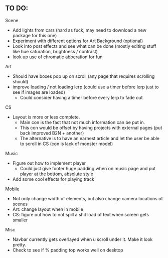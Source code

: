 ## TO DO:

Scene
 - Add lights from cars (hard as fuck, may need to download a new package for this one)
 - Experiment with different options for Art Background (optional)
 - Look into post effects and see what can be done (mostly editing stuff like hue saturation, brightness / contrast)
 - look up use of chromatic abberation for fun

Art
 - Should have boxes pop up on scroll (any page that requires scrolling should)
 - improve loading / not loading lerp (could use a timer before lerp just to see if images are loaded)
    - Could consider having a timer before every lerp to fade out

CS
 - Layout is more or less complete. 
    - Main con is the fact that not much information can be put in. 
    - This con would be offset by having projects with external pages (put back improved B2N + another)
    - The alternative is to have an earnest article and let the user be able to scroll in CS (con is lack of monster model)

Music
 - Figure out how to implement player
    - Could just give footer huge padding when on music page and put player at the bottom, absolute style
 - Add some cool effects for playing track

Mobile
 - Not only change width of elements, but also change camera locations of scenes
 - Art: change layout when in mobile
 - CS: figure out how to not spill a shit load of text when screen gets smaller

Misc
 - Navbar currently gets overlayed when u scroll under it. Make it look pretty. 
 - Check to see if % padding top works well on desktop